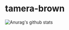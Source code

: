 # tamera-brown

![Anurag's github stats](https://github-readme-stats.vercel.app/api?username=tamera-brown&show_icons=true&theme=radical)
